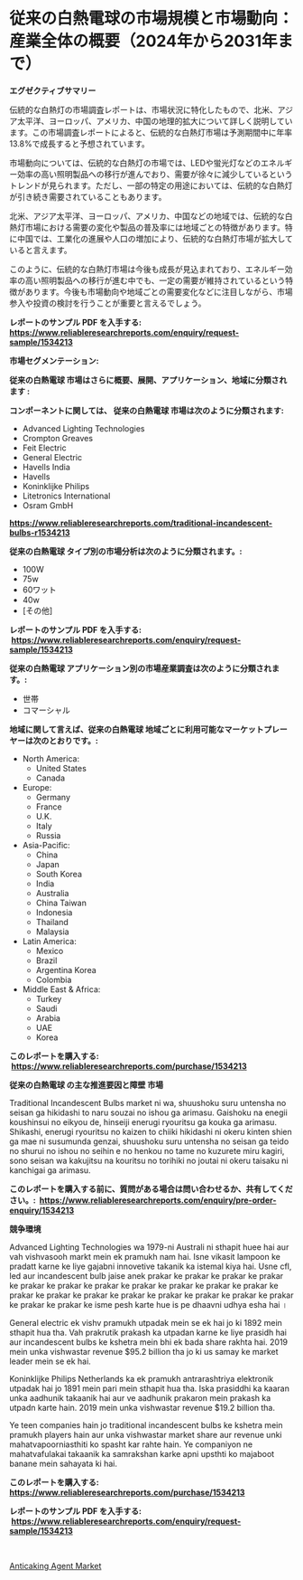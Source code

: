 <p><h1>従来の白熱電球の市場規模と市場動向：産業全体の概要（2024年から2031年まで）</h1></p><p><strong>エグゼクティブサマリー</strong></p>
<p><p>伝統的な白熱灯の市場調査レポートは、市場状況に特化したもので、北米、アジア太平洋、ヨーロッパ、アメリカ、中国の地理的拡大について詳しく説明しています。この市場調査レポートによると、伝統的な白熱灯市場は予測期間中に年率13.8%で成長すると予想されています。</p><p>市場動向については、伝統的な白熱灯の市場では、LEDや蛍光灯などのエネルギー効率の高い照明製品への移行が進んでおり、需要が徐々に減少しているというトレンドが見られます。ただし、一部の特定の用途においては、伝統的な白熱灯が引き続き需要されていることもあります。</p><p>北米、アジア太平洋、ヨーロッパ、アメリカ、中国などの地域では、伝統的な白熱灯市場における需要の変化や製品の普及率には地域ごとの特徴があります。特に中国では、工業化の進展や人口の増加により、伝統的な白熱灯市場が拡大していると言えます。</p><p>このように、伝統的な白熱灯市場は今後も成長が見込まれており、エネルギー効率の高い照明製品への移行が進む中でも、一定の需要が維持されているという特徴があります。今後も市場動向や地域ごとの需要変化などに注目しながら、市場参入や投資の検討を行うことが重要と言えるでしょう。</p></p>
<p><strong>レポートのサンプル PDF を入手する: <a href="https://www.reliableresearchreports.com/enquiry/request-sample/1534213">https://www.reliableresearchreports.com/enquiry/request-sample/1534213</a></strong></p>
<p><strong>市場セグメンテーション:</strong></p>
<p><strong> 従来の白熱電球 市場はさらに概要、展開、アプリケーション、地域に分類されます :</strong></p>
<p><strong>コンポーネントに関しては、 従来の白熱電球 市場は次のように分類されます: &nbsp;</strong></p>
<p><ul><li>Advanced Lighting Technologies</li><li>Crompton Greaves</li><li>Feit Electric</li><li>General Electric</li><li>Havells India</li><li>Havells</li><li>Koninklijke Philips</li><li>Litetronics International</li><li>Osram GmbH</li></ul></p>
<p><strong><a href="https://www.reliableresearchreports.com/traditional-incandescent-bulbs-r1534213">https://www.reliableresearchreports.com/traditional-incandescent-bulbs-r1534213</a></strong></p>
<p><strong> 従来の白熱電球 タイプ別の市場分析は次のように分類されます。:</strong></p>
<p><ul><li>100W</li><li>75w</li><li>60ワット</li><li>40w</li><li>[その他]</li></ul></p>
<p><strong>レポートのサンプル PDF を入手する: &nbsp;<a href="https://www.reliableresearchreports.com/enquiry/request-sample/1534213">https://www.reliableresearchreports.com/enquiry/request-sample/1534213</a></strong></p>
<p><strong> 従来の白熱電球 アプリケーション別の市場産業調査は次のように分類されます。:</strong></p>
<p><ul><li>世帯</li><li>コマーシャル</li></ul></p>
<p><strong>地域に関して言えば、従来の白熱電球 地域ごとに利用可能なマーケットプレーヤーは次のとおりです。:</strong></p>
<p><ul>
    <li>
        North America:
        <ul>
            <li>United States</li>
            <li>Canada</li>
        </ul>
    </li>
    <li>
        Europe:
        <ul>
            <li>Germany</li>
            <li>France</li>
            <li>U.K.</li>
            <li>Italy</li>
            <li>Russia</li>
        </ul>
    </li>
    <li>
        Asia-Pacific:
        <ul>
            <li>China</li>
            <li>Japan</li>
            <li>South Korea</li>
            <li>India</li>
            <li>Australia</li>
            <li>China Taiwan</li>
            <li>Indonesia</li>
            <li>Thailand</li>
            <li>Malaysia</li>
        </ul>
    </li>
    <li>
        Latin America:
        <ul>
            <li>Mexico</li>
            <li>Brazil</li>
            <li>Argentina Korea</li>
            <li>Colombia</li>
        </ul>
    </li>
    <li>
        Middle East & Africa:
        <ul>
            <li>Turkey</li>
            <li>Saudi</li>
            <li>Arabia</li>
            <li>UAE</li>
            <li>Korea</li>
        </ul>
    </li>
    </ul></p>
<p><strong>このレポートを購入する: &nbsp;<a href="https://www.reliableresearchreports.com/purchase/1534213">https://www.reliableresearchreports.com/purchase/1534213</a></strong></p>
<p><strong>従来の白熱電球 の主な推進要因と障壁 市場</strong></p>
<p><p>Traditional Incandescent Bulbs market ni wa, shuushoku suru untensha no seisan ga hikidashi to naru souzai no ishou ga arimasu. Gaishoku na enegii koushinsui no eikyou de, hinseiji enerugi ryouritsu ga kouka ga arimasu. Shikashi, enerugi ryouritsu no kaizen to chiiki hikidashi ni okeru kinten shien ga mae ni susumunda genzai, shuushoku suru untensha no seisan ga teido no shurui no ishou no seihin e no henkou no tame no kuzurete miru kagiri, sono seisan wa kakujitsu na kouritsu no torihiki no joutai ni okeru taisaku ni kanchigai ga arimasu.</p></p>
<p><strong>このレポートを購入する前に、質問がある場合は問い合わせるか、共有してください。:&nbsp; <a href="https://www.reliableresearchreports.com/enquiry/pre-order-enquiry/1534213">https://www.reliableresearchreports.com/enquiry/pre-order-enquiry/1534213</a></strong></p>
<p><strong>競争環境</strong></p>
<p><p>Advanced Lighting Technologies wa 1979-ni Australi ni sthapit huee hai aur vah vishvasooh markt mein ek pramukh nam hai. Isne vikasit lampoon ke pradatt karne ke liye gajabni innovetive takanik ka istemal kiya hai. Usne cfl, led aur incandescent bulb jaise anek prakar ke prakar ke prakar ke prakar ke prakar ke prakar ke prakar ke prakar ke prakar ke prakar ke prakar ke prakar ke prakar ke prakar ke prakar ke prakar ke prakar ke prakar ke prakar ke prakar ke prakar ke isme pesh karte hue is pe dhaavni udhya esha hai ।</p><p>General electric ek vishv pramukh utpadak mein se ek hai jo ki 1892 mein sthapit hua tha. Vah prakrutik prakash ka utpadan karne ke liye prasidh hai aur incandescent bulbs ke kshetra mein bhi ek bada share rakhta hai. 2019 mein unka vishwastar revenue $95.2 billion tha jo ki us samay ke market leader mein se ek hai.</p><p>Koninklijke Philips Netherlands ka ek pramukh antrarashtriya elektronik utpadak hai jo 1891 mein pari mein sthapit hua tha. Iska prasiddhi ka kaaran unka aadhunik takaanik hai aur ve aadhunik prakaron mein prakash ka utpadn karte hain. 2019 mein unka vishwastar revenue $19.2 billion tha.</p><p>Ye teen companies hain jo traditional incandescent bulbs ke kshetra mein pramukh players hain aur unka vishwastar market share aur revenue unki mahatvapoorniasthiti ko spasht kar rahte hain. Ye companiyon ne mahatvafulakai takaanik ka samrakshan karke apni upsthti ko majaboot banane mein sahayata ki hai.</p></p>
<p><strong>このレポートを購入する: &nbsp; <a href="https://www.reliableresearchreports.com/purchase/1534213">https://www.reliableresearchreports.com/purchase/1534213</a></strong></p>
<p><strong>レポートのサンプル PDF を入手する: &nbsp;<a href="https://www.reliableresearchreports.com/enquiry/request-sample/1534213">https://www.reliableresearchreports.com/enquiry/request-sample/1534213</a></strong><strong></strong></p>
<p>&nbsp;</p>
<p><p><a href="https://frill-swim-3cd.notion.site/Anticaking-Agent-Market-Size-Focuses-on-Market-Dynamics-In-Depth-Analysis-and-Future-Projections-of-e9591c2a44fa4203887b4440e4e11bab">Anticaking Agent Market</a></p></p>